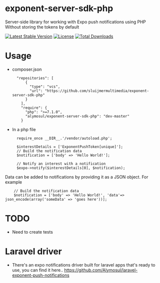 # exponent-server-sdk-php
Server-side library for working with Expo push notifications using PHP
Without storing the tokens by default


[![Latest Stable Version](https://poser.pugx.org/alymosul/exponent-server-sdk-php/v/stable)](https://packagist.org/packages/alymosul/exponent-server-sdk-php)
[![License](https://poser.pugx.org/alymosul/exponent-server-sdk-php/license)](https://packagist.org/packages/alymosul/exponent-server-sdk-php)
[![Total Downloads](https://poser.pugx.org/alymosul/exponent-server-sdk-php/downloads)](https://packagist.org/packages/alymosul/exponent-server-sdk-php)

# Usage
- composer.json
        
        "repositories": [
            {
              "type": "vcs",
              "url": "https://github.com/sluijmermultimedia/exponent-server-sdk-php"
            }
          ],
          "require": {
            "php": ">=7.1.0",
            "alymosul/exponent-server-sdk-php": "dev-master"
          }
          

        
        
- In a php file
        
        require_once __DIR__.'/vendor/autoload.php';
        
        $interestDetails = ['ExponentPushToken[unique]'];
        // Build the notification data
        $notification = ['body' => 'Hello World!'];
        
        // Notify an interest with a notification
        $expo->notify($interestDetails[0], $notification);
        
Data can be added to notifications by providing it as a JSON object. For example


        // Build the notification data
        $notification = ['body' => 'Hello World!', 'data'=> json_encode(array('someData' => 'goes here'))];

# TODO
- Need to create tests    

# Laravel driver
- There's an expo notifications driver built for laravel apps that's ready to use, you can find it here.. https://github.com/Alymosul/laravel-exponent-push-notifications
